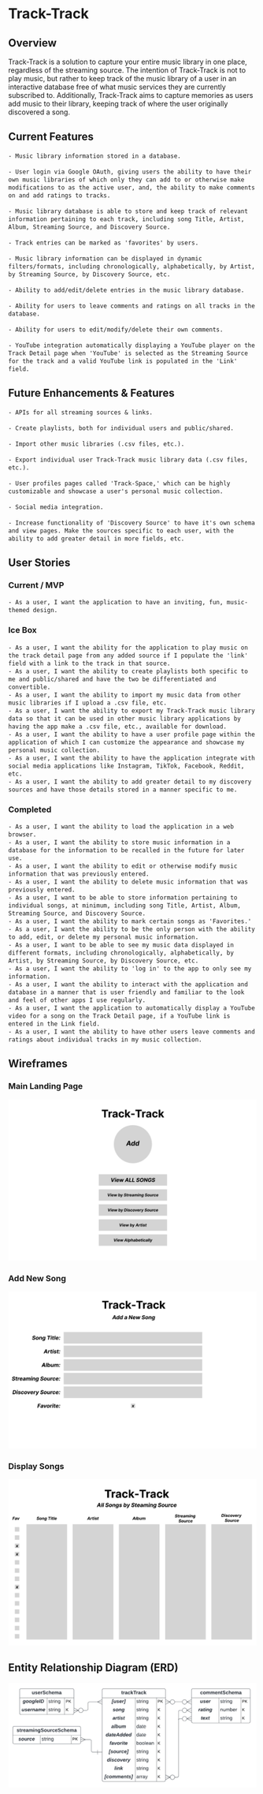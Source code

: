 # Track-Track

## Overview

Track-Track is a solution to capture your entire music library in one place, regardless of the streaming source. The intention of Track-Track is not to play music, but rather to keep track of the music library of a user in an interactive database free of what music services they are currently subscribed to. Additionally, Track-Track aims to capture memories as users add music to their library, keeping track of where the user originally discovered a song.

## Current Features
    - Music library information stored in a database.

    - User login via Google OAuth, giving users the ability to have their own music libraries of which only they can add to or otherwise make modifications to as the active user, and, the ability to make comments on and add ratings to tracks.

    - Music library database is able to store and keep track of relevant information pertaining to each track, including song Title, Artist, Album, Streaming Source, and Discovery Source.

    - Track entries can be marked as 'favorites' by users.

    - Music library information can be displayed in dynamic filters/formats, including chronologically, alphabetically, by Artist, by Streaming Source, by Discovery Source, etc.

    - Ability to add/edit/delete entries in the music library database.

    - Ability for users to leave comments and ratings on all tracks in the database.

    - Ability for users to edit/modify/delete their own comments.

    - YouTube integration automatically displaying a YouTube player on the Track Detail page when 'YouTube' is selected as the Streaming Source for the track and a valid YouTube link is populated in the 'Link' field.

## Future Enhancements & Features
    - APIs for all streaming sources & links.

    - Create playlists, both for individual users and public/shared.

    - Import other music libraries (.csv files, etc.).

    - Export individual user Track-Track music library data (.csv files, etc.).

    - User profiles pages called 'Track-Space,' which can be highly customizable and showcase a user's personal music collection.

    - Social media integration.
    
    - Increase functionality of 'Discovery Source' to have it's own schema and view pages. Make the sources specific to each user, with the ability to add greater detail in more fields, etc.

## User Stories

### Current / MVP
    - As a user, I want the application to have an inviting, fun, music-themed design.

### Ice Box
    - As a user, I want the ability for the application to play music on the track detail page from any added source if I populate the 'link' field with a link to the track in that source.
    - As a user, I want the ability to create playlists both specific to me and public/shared and have the two be differentiated and convertible.
    - As a user, I want the ability to import my music data from other music libraries if I upload a .csv file, etc.
    - As a user, I want the ability to export my Track-Track music library data so that it can be used in other music library applications by having the app make a .csv file, etc., available for download.
    - As a user, I want the ability to have a user profile page within the application of which I can customize the appearance and showcase my personal music collection.
    - As a user, I want the ability to have the application integrate with social media applications like Instagram, TikTok, Facebook, Reddit, etc.
    - As a user, I want the ability to add greater detail to my discovery sources and have those details stored in a manner specific to me.


### Completed
    - As a user, I want the ability to load the application in a web browser.
    - As a user, I want the ability to store music information in a database for the information to be recalled in the future for later use.
    - As a user, I want the ability to edit or otherwise modify music information that was previously entered.
    - As a user, I want the ability to delete music information that was previously entered.
    - As a user, I want to be able to store information pertaining to individual songs, at minimum, including song Title, Artist, Album, Streaming Source, and Discovery Source.
    - As a user, I want the ability to mark certain songs as 'Favorites.'
    - As a user, I want the ability to be the only person with the ability to add, edit, or delete my personal music information.
    - As a user, I want to be able to see my music data displayed in different formats, including chronologically, alphabetically, by Artist, by Streaming Source, by Discovery Source, etc.
    - As a user, I want the ability to 'log in' to the app to only see my information.
    - As a user, I want the ability to interact with the application and database in a manner that is user friendly and familiar to the look and feel of other apps I use regularly.
    - As a user, I want the application to automatically display a YouTube video for a song on the Track Detail page, if a YouTube link is entered in the Link field.
    - As a user, I want the ability to have other users leave comments and ratings about individual tracks in my music collection.


## Wireframes

### Main Landing Page
![landing_page](./public/images/wireframes/landing_page.png)

### Add New Song
![add_new](./public/images/wireframes/add_new.png)

### Display Songs
![display_page](./public/images/wireframes/display_page.png)

## Entity Relationship Diagram (ERD)
![erd](./public/images/wireframes/erd.png)